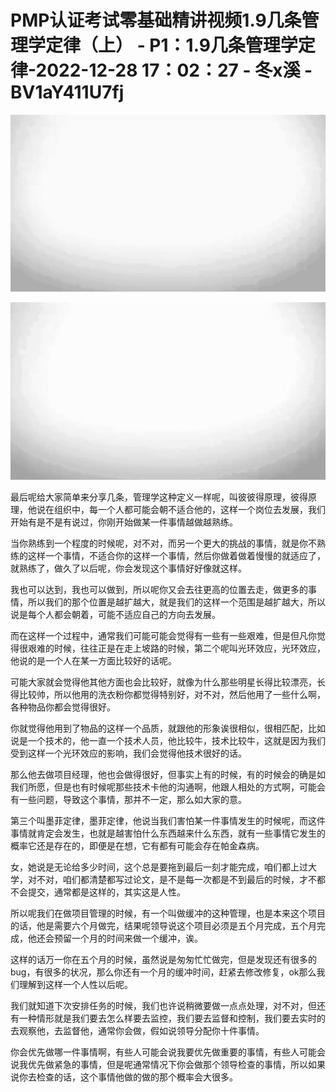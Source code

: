 # PMP认证考试零基础精讲视频1.9几条管理学定律（上） - P1：1.9几条管理学定律-2022-12-28 17：02：27 - 冬x溪 - BV1aY411U7fj

![](img/4c9034246236f08fe3971250548c4f33_0.png)

![](img/4c9034246236f08fe3971250548c4f33_1.png)

最后呢给大家简单来分享几条，管理学这种定义一样呢，叫彼彼得原理，彼得原理，他说在组织中，每一个人都可能会朝不适合他的，这样一个岗位去发展，我们开始有是不是有说过，你刚开始做某一件事情越做越熟练。

当你熟练到一个程度的时候呢，对不对，而另一个更大的挑战的事情，就是你不熟练的这样一个事情，不适合你的这样一个事情，然后你做着做着慢慢的就适应了，就熟练了，做久了以后呢，你会发现这个事情好好像就这样。

我也可以达到，我也可以做到，所以呢你又会去往更高的位置去走，做更多的事情，所以我们的那个位置是越扩越大，就是我们的这样一个范围是越扩越大，所以说是每个人都会朝着，可能不适应自己的方向去发展。

而在这样一个过程中，通常我们可能可能会觉得有一些有一些艰难，但是但凡你觉得很艰难的时候，往往正是在走上坡路的时候，第二个呢叫光环效应，光环效应，他说的是一个人在某一方面比较好的话呢。

可能大家就会觉得他其他方面也会比较好，就像为什么那些明星长得比较漂亮，长得比较帅，所以他用的洗衣粉你都觉得特别好，对不对，然后他用了一些什么啊，各种物品你都会觉得很好。

你就觉得他用到了物品的这样一个品质，就跟他的形象诶很相似，很相匹配，比如说是一个技术的，他一直一个技术人员，他比较牛，技术比较牛，这就是因为我们受到这样一个光环效应的影响，我们会觉得他技术很好的话。

那么他去做项目经理，他也会做得很好，但事实上有的时候，有的时候会的确是如我们所愿，但是也有时候呢那些技术卡他的沟通啊，他跟人相处的方式啊，可能会有一些问题，导致这个事情，那并不一定，那么如大家的意。

第三个叫墨菲定律，墨菲定律，他说当我们害怕某一件事情发生的时候呢，而这件事情就肯定会发生，也就是越害怕什么东西越来什么东西，就有一些事情它发生的概率它还是存在的，即便是在想，它有都有可能会存在帕金森病。

女，她说是无论给多少时间，这个总是要拖到最后一刻才能完成，咱们都上过大学，对不对，咱们都清楚都写过论文，是不是每一次都是不到最后的时候，才不都不会提交，通常都是这样的，其实这是人性。

所以呢我们在做项目管理的时候，有一个叫做缓冲的这种管理，也是本来这个项目的话，他是需要六个月做完，结果呢领导说这个项目必须是五个月完成，五个月完成，他还会预留一个月的时间来做一个缓冲，诶。

这样的话万一你在五个月的时候，虽然说是匆匆忙忙做完，但是发现还有很多的bug，有很多的状况，那么你还有一个月的缓冲时间，赶紧去修改修复，ok那么我们理解到这样一个人性以后呢。

我们就知道下次安排任务的时候，我们也许说稍微要做一点点处理，对不对，但还有一种情形就是我们要去怎么样要去监控，我们要去监督和控制，我们要去实时的去观察他，去监督他，通常你会做，假如说领导分配你十件事情。

你会优先做哪一件事情啊，有些人可能会说我要优先做重要的事情，有些人可能会说我优先做紧急的事情，但是呢通常情况下你会做那个领导检查的事情，所以如果说你去检查的话，这个事情他做的做的那个概率会大很多。

